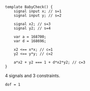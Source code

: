```
template BabyCheck() {
    signal input x; // s=1
    signal input y; // s=2

    signal x2; // s=3
    signal y2; // s=4

    var a = 168700;
    var d = 168696;

    x2 <== x*x; // c=1
    y2 <== y*y; // c=2

    a*x2 + y2 === 1 + d*x2*y2; // c=3
}
```
4 signals and 3 constraints.

`dof = 1`